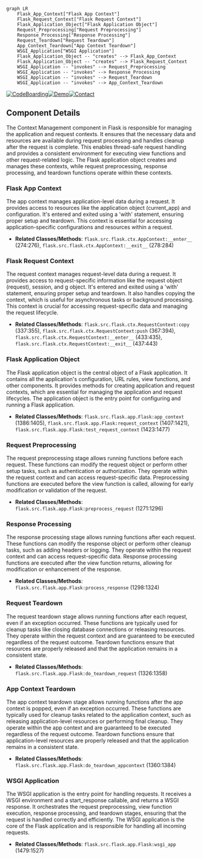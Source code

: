 ```mermaid
graph LR
    Flask_App_Context["Flask App Context"]
    Flask_Request_Context["Flask Request Context"]
    Flask_Application_Object["Flask Application Object"]
    Request_Preprocessing["Request Preprocessing"]
    Response_Processing["Response Processing"]
    Request_Teardown["Request Teardown"]
    App_Context_Teardown["App Context Teardown"]
    WSGI_Application["WSGI Application"]
    Flask_Application_Object -- "creates" --> Flask_App_Context
    Flask_Application_Object -- "creates" --> Flask_Request_Context
    WSGI_Application -- "invokes" --> Request_Preprocessing
    WSGI_Application -- "invokes" --> Response_Processing
    WSGI_Application -- "invokes" --> Request_Teardown
    WSGI_Application -- "invokes" --> App_Context_Teardown
```
[![CodeBoarding](https://img.shields.io/badge/Generated%20by-CodeBoarding-9cf?style=flat-square)](https://github.com/CodeBoarding/GeneratedOnBoardings)[![Demo](https://img.shields.io/badge/Try%20our-Demo-blue?style=flat-square)](https://www.codeboarding.org/demo)[![Contact](https://img.shields.io/badge/Contact%20us%20-%20codeboarding@gmail.com-lightgrey?style=flat-square)](mailto:codeboarding@gmail.com)

## Component Details

The Context Management component in Flask is responsible for managing the application and request contexts. It ensures that the necessary data and resources are available during request processing and handles cleanup after the request is complete. This enables thread-safe request handling and provides a consistent environment for executing view functions and other request-related logic. The Flask application object creates and manages these contexts, while request preprocessing, response processing, and teardown functions operate within these contexts.

### Flask App Context
The app context manages application-level data during a request. It provides access to resources like the application object (current_app) and configuration. It's entered and exited using a 'with' statement, ensuring proper setup and teardown. This context is essential for accessing application-specific configurations and resources within a request.
- **Related Classes/Methods**: `flask.src.flask.ctx.AppContext:__enter__` (274:276), `flask.src.flask.ctx.AppContext:__exit__` (278:284)

### Flask Request Context
The request context manages request-level data during a request. It provides access to request-specific information like the request object (request), session, and g object. It's entered and exited using a 'with' statement, ensuring proper setup and teardown. It also handles copying the context, which is useful for asynchronous tasks or background processing. This context is crucial for accessing request-specific data and managing the request lifecycle.
- **Related Classes/Methods**: `flask.src.flask.ctx.RequestContext:copy` (337:355), `flask.src.flask.ctx.RequestContext:push` (367:394), `flask.src.flask.ctx.RequestContext:__enter__` (433:435), `flask.src.flask.ctx.RequestContext:__exit__` (437:443)

### Flask Application Object
The Flask application object is the central object of a Flask application. It contains all the application's configuration, URL rules, view functions, and other components. It provides methods for creating application and request contexts, which are essential for managing the application and request lifecycles. The application object is the entry point for configuring and running a Flask application.
- **Related Classes/Methods**: `flask.src.flask.app.Flask:app_context` (1386:1405), `flask.src.flask.app.Flask:request_context` (1407:1421), `flask.src.flask.app.Flask:test_request_context` (1423:1477)

### Request Preprocessing
The request preprocessing stage allows running functions before each request. These functions can modify the request object or perform other setup tasks, such as authentication or authorization. They operate within the request context and can access request-specific data. Preprocessing functions are executed before the view function is called, allowing for early modification or validation of the request.
- **Related Classes/Methods**: `flask.src.flask.app.Flask:preprocess_request` (1271:1296)

### Response Processing
The response processing stage allows running functions after each request. These functions can modify the response object or perform other cleanup tasks, such as adding headers or logging. They operate within the request context and can access request-specific data. Response processing functions are executed after the view function returns, allowing for modification or enhancement of the response.
- **Related Classes/Methods**: `flask.src.flask.app.Flask:process_response` (1298:1324)

### Request Teardown
The request teardown stage allows running functions after each request, even if an exception occurred. These functions are typically used for cleanup tasks like closing database connections or releasing resources. They operate within the request context and are guaranteed to be executed regardless of the request outcome. Teardown functions ensure that resources are properly released and that the application remains in a consistent state.
- **Related Classes/Methods**: `flask.src.flask.app.Flask:do_teardown_request` (1326:1358)

### App Context Teardown
The app context teardown stage allows running functions after the app context is popped, even if an exception occurred. These functions are typically used for cleanup tasks related to the application context, such as releasing application-level resources or performing final cleanup. They operate within the app context and are guaranteed to be executed regardless of the request outcome. Teardown functions ensure that application-level resources are properly released and that the application remains in a consistent state.
- **Related Classes/Methods**: `flask.src.flask.app.Flask:do_teardown_appcontext` (1360:1384)

### WSGI Application
The WSGI application is the entry point for handling requests. It receives a WSGI environment and a start_response callable, and returns a WSGI response. It orchestrates the request preprocessing, view function execution, response processing, and teardown stages, ensuring that the request is handled correctly and efficiently. The WSGI application is the core of the Flask application and is responsible for handling all incoming requests.
- **Related Classes/Methods**: `flask.src.flask.app.Flask:wsgi_app` (1479:1527)